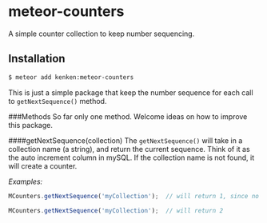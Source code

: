 meteor-counters
================

A simple counter collection to keep number sequencing.

## Installation

```bash
$ meteor add kenken:meteor-counters
```
This is just a simple package that keep the number sequence for each call to `getNextSequence()` method.

###Methods
So far only one method. Welcome ideas on how to improve this package.

####getNextSequence(collection)
The `getNextSequence()` will take in a collection name (a string), and return the current sequence. Think of it as the auto increment column in mySQL. If the collection name is not found, it will create a counter.

*Examples:*

```javascript
MCounters.getNextSequence('myCollection');	// will return 1, since no previous counter named 'myCollection'

MCounters.getNextSequence('myCollection');	// will return 2
```
